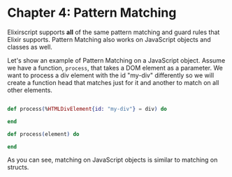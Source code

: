 # Chapter 4: Pattern Matching

Elixirscript supports **all** of the same pattern matching and guard rules that Elixir supports. Pattern Matching also works on JavaScript objects and classes as well.

Let's show an example of Pattern Matching on a JavaScript object. Assume we have a function, `process`, that takes a DOM element as a parameter. We want to process a div element with the id "my-div" differently so we will create a function head that matches just for it and another to match on all other elements.


```elixir

def process(%HTMLDivElement{id: "my-div"} = div) do

end

def process(element) do

end

````

As you can see, matching on JavaScript objects is similar to matching on structs.
